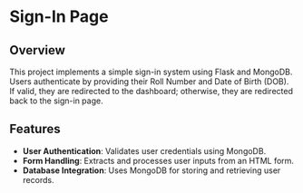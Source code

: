 # Sign-In Page

## Overview
This project implements a simple sign-in system using Flask and MongoDB. Users authenticate by providing their Roll Number and Date of Birth (DOB). If valid, they are redirected to the dashboard; otherwise, they are redirected back to the sign-in page.

## Features
- **User Authentication**: Validates user credentials using MongoDB.
- **Form Handling**: Extracts and processes user inputs from an HTML form.
- **Database Integration**: Uses MongoDB for storing and retrieving user records.
